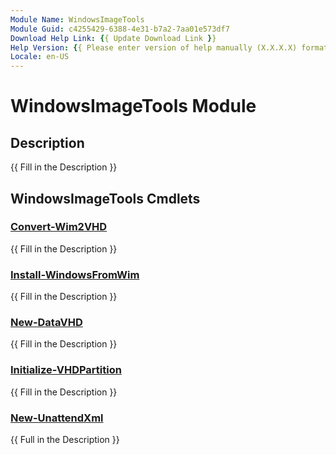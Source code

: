 ```yaml
---
Module Name: WindowsImageTools
Module Guid: c4255429-6388-4e31-b7a2-7aa01e573df7
Download Help Link: {{ Update Download Link }}
Help Version: {{ Please enter version of help manually (X.X.X.X) format }}
Locale: en-US
---
```


# WindowsImageTools Module
## Description
{{ Fill in the Description }}

## WindowsImageTools Cmdlets
### [Convert-Wim2VHD](Convert-Wim2VHD.md)
{{ Fill in the Description }}

### [Install-WindowsFromWim](Install-WindowsFromWim.md)
{{ Fill in the Description }}

### [New-DataVHD](New-DataVHD.md)
{{ Fill in the Description }}

### [Initialize-VHDPartition](Initialize-VHDPartition.md)
{{ Fill in the Description }}

### [New-UnattendXml](New-UnattendXml.md)
{{ Full in the Description }}
